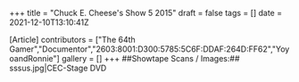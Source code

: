 +++
title = "Chuck E. Cheese's Show 5 2015"
draft = false
tags = []
date = 2021-12-10T13:10:41Z

[Article]
contributors = ["The 64th Gamer","Documentor","2603:8001:D300:5785:5C6F:DDAF:264D:FF62","YoyoandRonnie"]
gallery = []
+++
##Showtape Scans / Images:##
<gallery>
sssus.jpg|CEC-Stage DVD
</gallery>